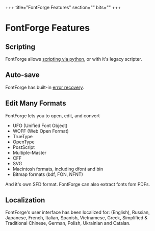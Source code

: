 +++
title="FontForge Features"
section=""
bits=""
+++

FontForge Features
==================

Scripting
---------

FontForge allows [scripting via python](http://dmtr.org/ff.php), or with it's legacy scripter.

Auto-save
---------

FontForge has built-in [error recovery](errrecovery.html).


Edit Many Formats
-----------------

FontForge lets you to open, edit, and convert

-   UFO (Unified Font Object)
-   WOFF (Web Open Format)
-   TrueType
-   OpenType
-   PostScript
-   Multiple-Master
-   CFF
-   SVG 
-   Macintosh formats, including dfont and bin
-   Bitmap formats (bdf, FON, NFNT)

And it's own SFD format. FontForge can also extract fonts fom PDFs.

Localization
------------

FontForge's user interface has been localized for: (English), Russian,
Japanese, French, Italian, Spanish, Vietnamese, Greek, Simplified &
Traditional Chinese, German, Polish, Ukrainian and Catalan.
